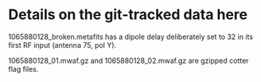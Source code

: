 # Details on the git-tracked data here

1065880128_broken.metafits has a dipole delay deliberately set to 32 in its
first RF input (antenna 75, pol Y).

1065880128_01.mwaf.gz and 1065880128_02.mwaf.gz are gzipped cotter flag files.
